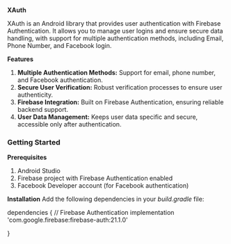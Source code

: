 **XAuth**

XAuth is an Android library that provides user authentication with Firebase Authentication. It allows you to manage user logins and ensure secure data handling, with support for multiple authentication methods, including Email, Phone Number, and Facebook login.

**Features**
1. **Multiple Authentication Methods:** Support for email, phone number, and Facebook authentication.
2. **Secure User Verification:** Robust verification processes to ensure user authenticity.
3. **Firebase Integration:** Built on Firebase Authentication, ensuring reliable backend support.
4. **User Data Management:** Keeps user data specific and secure, accessible only after authentication.

### **Getting Started**

**Prerequisites**
1. Android Studio
2. Firebase project with Firebase Authentication enabled
3. Facebook Developer account (for Facebook authentication)

**Installation**
Add the following dependencies in your _build.gradle_ file:

dependencies {
    // Firebase Authentication
    implementation 'com.google.firebase:firebase-auth:21.1.0'
    
}

